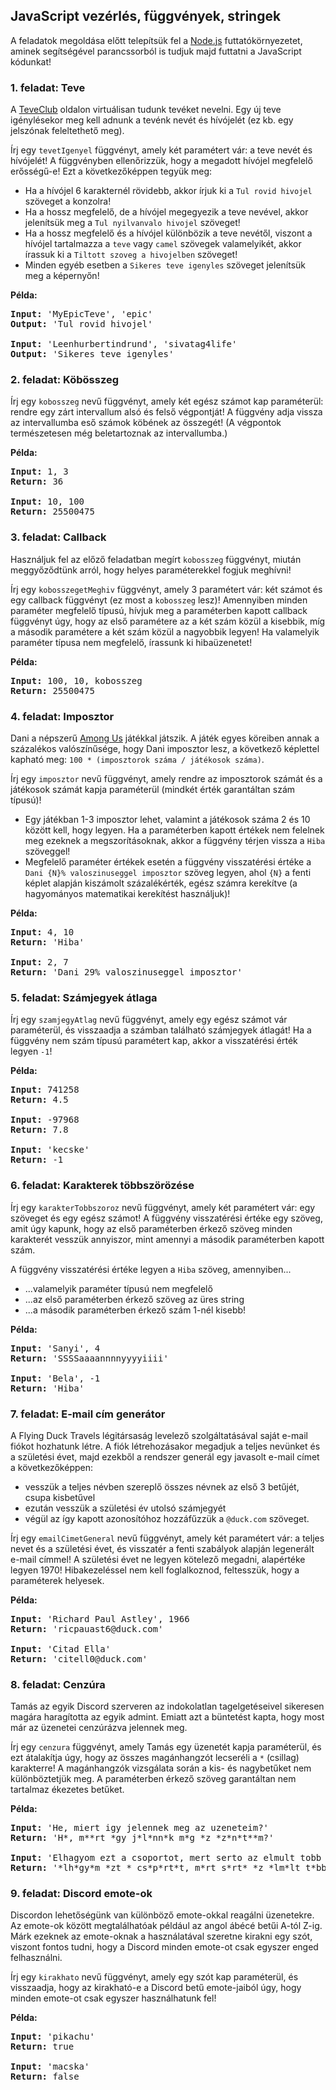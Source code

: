 <style>
    h1:first-of-type { display: none; }
</style>

# Szkriptnyelvek - 6. gyakorló feladatsor

## JavaScript vezérlés, függvények, stringek

A feladatok megoldása előtt telepítsük fel a [Node.js](https://nodejs.org/en/) futtatókörnyezetet, aminek segítségével parancssorból is tudjuk majd futtatni a JavaScript kódunkat!


### 1. feladat: Teve

A [TeveClub](https://teveclub.hu/) oldalon virtuálisan tudunk tevéket nevelni. Egy új teve igénylésekor meg kell adnunk a tevénk nevét és hívójelét (ez kb. egy jelszónak feleltethető meg).

Írj egy `tevetIgenyel` függvényt, amely két paramétert vár: a teve nevét és hívójelét! A függvényben ellenőrizzük, hogy a megadott hívójel megfelelő erősségű-e! Ezt a következőképpen tegyük meg:

* Ha a hívójel 6 karakternél rövidebb, akkor írjuk ki a `Tul rovid hivojel` szöveget a konzolra!
* Ha a hossz megfelelő, de a hívójel megegyezik a teve nevével, akkor jelenítsük meg a `Tul nyilvanvalo hivojel` szöveget!
* Ha a hossz megfelelő és a hívójel különbözik a teve nevétől, viszont a  hívójel tartalmazza a `teve` vagy `camel` szövegek valamelyikét, akkor írassuk ki a `Tiltott szoveg a hivojelben` szöveget!
* Minden egyéb esetben a `Sikeres teve igenyles` szöveget jelenítsük meg a képernyőn!

**Példa:**

<pre>
<b>Input:</b> 'MyEpicTeve', 'epic'
<b>Output:</b> 'Tul rovid hivojel'

<b>Input:</b> 'Leenhurbertindrund', 'sivatag4life'
<b>Output:</b> 'Sikeres teve igenyles'
</pre>


### 2. feladat: Köbösszeg

Írj egy `kobosszeg` nevű függvényt, amely két egész számot kap paraméterül: rendre egy zárt intervallum alsó és felső végpontját! A függvény adja vissza az intervallumba eső számok köbének az összegét! (A végpontok természetesen még beletartoznak az intervallumba.)

**Példa:**

<pre>
<b>Input:</b> 1, 3
<b>Return:</b> 36

<b>Input:</b> 10, 100
<b>Return:</b> 25500475
</pre>


### 3. feladat: Callback

Használjuk fel az előző feladatban megírt `kobosszeg` függvényt, miután meggyőződtünk arról, hogy helyes paraméterekkel fogjuk meghívni!

Írj egy `kobosszegetMeghiv` függvényt, amely 3 paramétert vár: két számot és egy callback függvényt (ez most a `kobosszeg` lesz)! Amennyiben minden paraméter megfelelő típusú, hívjuk meg a paraméterben kapott callback függvényt úgy, hogy az első paramétere az a két szám közül a kisebbik, míg a második paramétere a két szám közül a nagyobbik legyen! Ha valamelyik paraméter típusa nem megfelelő, írassunk ki hibaüzenetet!

**Példa:**

<pre>
<b>Input:</b> 100, 10, kobosszeg
<b>Return:</b> 25500475
</pre>



### 4. feladat: Imposztor

Dani a népszerű [Among Us](http://www.innersloth.com/gameAmongUs.php) játékkal játszik. A játék egyes köreiben annak a százalékos valószínűsége, hogy Dani imposztor lesz, a következő képlettel kapható meg: `100 * (imposztorok száma / játékosok száma)`.

Írj egy `imposztor` nevű függvényt, amely rendre az imposztorok számát és a játékosok számát kapja paraméterül (mindkét érték garantáltan szám típusú)!

* Egy játékban 1-3 imposztor lehet, valamint a játékosok száma 2 és 10 között kell, hogy legyen. Ha a paraméterben kapott értékek nem felelnek meg ezeknek a megszorításoknak, akkor a függvény térjen vissza a `Hiba` szöveggel!
* Megfelelő paraméter értékek esetén a függvény visszatérési értéke a `Dani {N}% valoszinuseggel imposztor` szöveg legyen, ahol `{N}` a fenti képlet alapján kiszámolt százalékérték, egész számra kerekítve (a hagyományos matematikai kerekítést használjuk)!

**Példa:**

<pre>
<b>Input:</b> 4, 10
<b>Return:</b> 'Hiba'

<b>Input:</b> 2, 7
<b>Return:</b> 'Dani 29% valoszinuseggel imposztor'
</pre>


### 5. feladat: Számjegyek átlaga

Írj egy `szamjegyAtlag` nevű függvényt, amely egy egész számot vár paraméterül, és visszaadja a számban található számjegyek átlagát! Ha a függvény nem szám típusú paramétert kap, akkor a visszatérési érték legyen `-1`!

**Példa:**

<pre>
<b>Input:</b> 741258
<b>Return:</b> 4.5

<b>Input:</b> -97968
<b>Return:</b> 7.8

<b>Input:</b> 'kecske'
<b>Return:</b> -1
</pre>


### 6. feladat: Karakterek többszörözése

Írj egy `karakterTobbszoroz` nevű függvényt, amely két paramétert vár: egy szöveget és egy egész számot! A függvény visszatérési értéke egy szöveg, amit úgy kapunk, hogy az első paraméterben érkező szöveg minden karakterét vesszük annyiszor, mint amennyi a második paraméterben kapott szám.

A függvény visszatérési értéke legyen a `Hiba` szöveg, amennyiben...

* ...valamelyik paraméter típusú nem megfelelő
* ...az első paraméterben érkező szöveg az üres string
* ...a második paraméterben érkező szám 1-nél kisebb!

**Példa:**

<pre>
<b>Input:</b> 'Sanyi', 4
<b>Return:</b> 'SSSSaaaannnnyyyyiiii'

<b>Input:</b> 'Bela', -1
<b>Return:</b> 'Hiba'
</pre>


### 7. feladat: E-mail cím generátor

A Flying Duck Travels légitársaság levelező szolgáltatásával saját e-mail fiókot hozhatunk létre. A fiók létrehozásakor megadjuk a teljes nevünket és a születési évet, majd ezekből a rendszer generál egy javasolt e-mail címet a következőképpen:

* vesszük a teljes névben szereplő összes névnek az első 3 betűjét, csupa kisbetűvel
* ezután vesszük a születési év utolsó számjegyét
* végül az így kapott azonosítóhoz hozzáfűzzük a `@duck.com` szöveget.

Írj egy `emailCimetGeneral` nevű függvényt, amely két paramétert vár: a teljes nevet és a születési évet, és visszatér a fenti szabályok alapján legenerált e-mail címmel! A születési évet ne legyen kötelező megadni, alapértéke legyen 1970! Hibakezeléssel nem kell foglalkoznod, feltesszük, hogy a paraméterek helyesek.

**Példa:**

<pre>
<b>Input:</b> 'Richard Paul Astley', 1966
<b>Return:</b> 'ricpauast6@duck.com'

<b>Input:</b> 'Citad Ella'
<b>Return:</b> 'citell0@duck.com'
</pre>


### 8. feladat: Cenzúra

Tamás az egyik Discord szerveren az indokolatlan tagelgetéseivel sikeresen magára haragította az egyik admint. Emiatt azt a büntetést kapta, hogy most már az üzenetei cenzúrázva jelennek meg.

Írj egy `cenzura` függvényt, amely Tamás egy üzenetét kapja paraméterül, és ezt átalakítja úgy, hogy az összes magánhangzót lecseréli a `*` (csillag) karakterre! A magánhangzók vizsgálata során a kis- és nagybetűket nem különböztetjük meg. A paraméterben érkező szöveg garantáltan nem tartalmaz ékezetes betűket.

**Példa:**

<pre>
<b>Input:</b> 'He, miert igy jelennek meg az uzeneteim?'
<b>Return:</b> 'H*, m**rt *gy j*l*nn*k m*g *z *z*n*t**m?'

<b>Input:</b> 'Elhagyom ezt a csoportot, mert serto az elmult tobb mint 10 eves Discordos tapasztalatom es multammal szemben.'
<b>Return:</b> '*lh*gy*m *zt * cs*p*rt*t, m*rt s*rt* *z *lm*lt t*bb m*nt 10 *v*s D*sc*rd*s t*p*szt*l*t*m *s m*lt*mm*l sz*mb*n.'
</pre>


### 9. feladat: Discord emote-ok

Discordon lehetőségünk van különböző emote-okkal reagálni üzenetekre. Az emote-ok között megtalálhatóak például az angol ábécé betűi A-tól Z-ig. Márk ezeknek az emote-oknak a használatával szeretne kirakni egy szót, viszont fontos tudni, hogy a Discord minden emote-ot csak egyszer enged felhasználni.

Írj egy `kirakhato` nevű függvényt, amely egy szót kap paraméterül, és visszaadja, hogy az kirakható-e a Discord betű emote-jaiból úgy, hogy minden emote-ot csak egyszer használhatunk fel!

**Példa:**

<pre>
<b>Input:</b> 'pikachu'
<b>Return:</b> true

<b>Input:</b> 'macska'
<b>Return:</b> false
</pre>